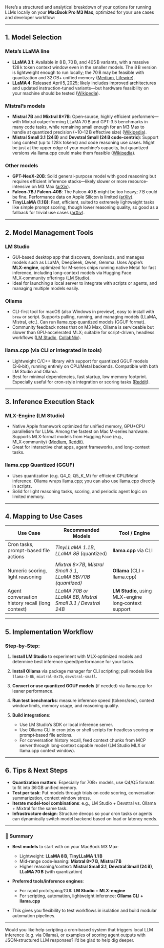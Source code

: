 Here’s a structured and analytical breakdown of your options for running LLMs locally on your **MacBook Pro M3 Max**, optimized for your use cases and developer workflow:

---

## 1. **Model Selection**

### **Meta’s LLaMA line**

* **LLaMA 3.1**: Available in 8 B, 70 B, and 405 B variants, with a massive 128 k token context window even in the smaller models. The 8 B version is lightweight enough to run locally; the 70 B may be feasible with quantization and 32 GB+ unified memory ([Medium][1], [Lifewire][2]).
* **LLaMA 4**: Released April 5, 2025; likely includes improved architectures and updated instruction-tuned variants—but hardware feasibility on your machine should be tested ([Wikipedia][3]).

### **Mistral’s models**

* **Mistral 7B** and **Mixtral 8×7B**: Open‑source, highly efficient performers—with Mixtral outperforming LLaMA 70 B and GPT‑3.5 benchmarks in many code tasks, while remaining small enough for an M3 Max to handle at quantized precision (\~10–12 B effective size) ([Wikipedia][4]).
* **Mistral Small 3.1 (24 B)** and **Devstral Small (24 B code‑centric)**: Support long context (up to 128 k tokens) and code reasoning use cases. Might be just at the upper edge of your machine’s capacity, but quantized versions via llama.cpp could make them feasible ([Wikipedia][4]).

### **Other models**

* **GPT-NeoX‑20B**: Solid general-purpose model with good reasoning but requires efficient inference stacks—likely slower or more resource-intensive on M3 Max ([arXiv][5]).
* **Falcon‑7B / Falcon‑40B**: The Falcon 40 B might be too heavy; 7 B could be fine. Performance data on Apple Silicon is limited ([arXiv][6]).
* **TinyLLaMA (1.1 B)**: Fast, efficient, suited to extremely lightweight tasks like simple prompt scoring, though lower reasoning quality, so good as a fallback for trivial use cases ([arXiv][7]).

---

## 2. **Model Management Tools**

### **LM Studio**

* GUI-based desktop app that discovers, downloads, and manages models such as LLaMA, DeepSeek, Qwen, Gemma. Uses Apple’s **MLX‑engine**, optimized for M‑series chips running native Metal for fast inference, including long-context models via Hugging Face MLX‑community offerings ([LM Studio][8]).
* Ideal for launching a local server to integrate with scripts or agents, and managing multiple models easily.

### **Ollama**

* CLI-first tool for macOS (also Windows in preview), easy to install with `brew` or script. Supports pulling, running, and managing models (LLaMA, Mistral, etc.). Can run llama.cpp quantized models (GGUF format).
* Community feedback notes that on M3 Max, Ollama is serviceable but slower than GPU‑accelerated MLX; suitable for script-driven, headless workflows ([LM Studio][8], [CollabNix][9]).

### **llama.cpp (via CLI or integrated in tools)**

* Lightweight C/C++ library with support for quantized GGUF models (2‑8‑bit), running entirely on CPU/Metal backends. Compatible with both LM Studio and Ollama.
* Best for minimal dependencies, fast startup, low memory footprint. Especially useful for cron-style integration or scoring tasks ([Reddit][10]).

---

## 3. **Inference Execution Stack**

### **MLX‑Engine (LM Studio)**

* Native Apple framework optimized for unified memory, GPU+CPU parallelism for LLMs. Among the fastest on Mac M‑series hardware. Supports MLX‑format models from Hugging Face (e.g., MLX‑community) ([Medium][1], [Reddit][10]).
* Great for interactive chat apps, agent frameworks, and long-context tasks.

### **llama.cpp Quantized (GGUF)**

* Uses quantization (e.g. Q4\_0, Q5\_K\_M) for efficient CPU/Metal inference. Ollama wraps llama.cpp; you can also use llama.cpp directly in scripts.
* Solid for light reasoning tasks, scoring, and periodic agent logic on limited memory.

---

## 4. **Mapping to Use Cases**

| **Use Case**                                     | **Recommended Models**                                          | **Tool / Engine**                                    |
| ------------------------------------------------ | --------------------------------------------------------------- | ---------------------------------------------------- |
| Cron tasks, prompt-based file actions            | *TinyLLaMA 1.1B*, *LLaMA 8B* (quantized)                        | **llama.cpp** via CLI                                |
| Numeric scoring, light reasoning                 | *Mixtral 8×7B*, *Mistral Small 3.1*, *LLaMA 8B/70B (quantized)* | **Ollama** (CLI + llama.cpp)                         |
| Agent conversation history recall (long context) | *LLaMA 70B or LLaMA 8B*, *Mistral Small 3.1 / Devstral 24B*     | **LM Studio**, using MLX-engine long‑context support |

---

## 5. **Implementation Workflow**

### Step-by‑Step:

1. **Install LM Studio** to experiment with MLX‑optimized models and determine best inference speed/performance for your tasks.
2. **Install Ollama** via package manager for CLI scripting; pull models like `llama‑3‑8b`, `mixtral‑8x7b`, `devstral‑small`.
3. **Convert or use quantized GGUF models** (if needed) via llama.cpp for leaner performance.
4. **Run test benchmarks**: measure inference speed (tokens/sec), context window limits, memory usage, and reasoning quality.
5. **Build integrations**:

   * Use LM Studio’s SDK or local inference server.
   * Use Ollama CLI in cron jobs or shell scripts for headless scoring or prompt‑based file actions.
   * For conversation history recall, feed context chunks from MCP server through long‑context capable model (LM Studio MLX or llama.cpp context window).

---

## 6. **Tips & Next Steps**

* **Quantization matters**: Especially for 70B+ models, use Q4/Q5 formats to fit into 36 GB unified memory.
* **Test per task**: Put models through trials on code scoring, conversation summarization, context window stress.
* **Iterate model‑tool combinations**: e.g., LM Studio + Devstral vs. Ollama + Mixtral for the same task.
* **Infrastructure design**: Structure devops so your cron tasks or agents can dynamically switch model backend based on load or latency needs.

---

### 🧠 Summary

* **Best models** to start with on your MacBook M3 Max:

  * Lightweight: **LLaMA 8 B**, **TinyLLaMA 1.1 B**
  * Mid-range code‑leaning: **Mixtral 8×7 B**, **Mistral 7 B**
  * Higher reasoning/context: **Mistral Small 3.1**, **Devstral Small (24 B)**, **LLaMA 70 B** (with quantization)
* **Preferred tools/inference engines**:

  * For rapid prototyping/GUI: **LM Studio + MLX‑engine**
  * For scripting, automation, lightweight inference: **Ollama CLI + llama.cpp**
* This gives you flexibility to test workflows in isolation and build modular automation pipelines.

---

Would you like help scripting a cron‑based system that triggers local LLM inference (e.g. via Ollama), or examples of scoring agent outputs with JSON‑structured LLM responses? I’d be glad to help dig deeper.

[1]: https://medium.com/%40lukekerbs/goodbye-api-keys-hello-local-llms-how-i-cut-costs-by-running-llm-models-on-my-m3-macbook-a3074e24fee5?utm_source=chatgpt.com "Goodbye API Keys, Hello Local LLMs: How I Cut Costs by Running ..."
[2]: https://www.lifewire.com/what-to-know-llama-3-8713943?utm_source=chatgpt.com "Unlocking Llama 3's Potential: What You Need to Know"
[3]: https://en.wikipedia.org/wiki/Llama_%28language_model%29?utm_source=chatgpt.com "Llama (language model)"
[4]: https://en.wikipedia.org/wiki/Mistral_AI?utm_source=chatgpt.com "Mistral AI"
[5]: https://arxiv.org/abs/2204.06745?utm_source=chatgpt.com "GPT-NeoX-20B: An Open-Source Autoregressive Language Model"
[6]: https://arxiv.org/abs/2311.16867?utm_source=chatgpt.com "The Falcon Series of Open Language Models"
[7]: https://arxiv.org/abs/2401.02385?utm_source=chatgpt.com "TinyLlama: An Open-Source Small Language Model"
[8]: https://lmstudio.ai/?utm_source=chatgpt.com "LM Studio - Discover, download, and run local LLMs"
[9]: https://collabnix.com/lm-studio-vs-ollama-picking-the-right-tool-for-local-llm-use/?utm_source=chatgpt.com "Local LLM Tools: LM Studio vs. Ollama Comparison - Collabnix"
[10]: https://www.reddit.com/r/ollama/comments/1j3wobw/best_approach_for_faster_llm_inference_on_mac_m3/?utm_source=chatgpt.com "Best Approach for Faster LLM Inference on Mac M3? : r/ollama"
